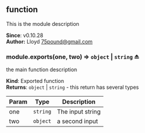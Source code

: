 <a name="module_function"></a>
## function
This is the module description

**Since**: v0.10.28  
**Author:** Lloyd <75pound@gmail.com>  
<a name="exp_module_function--module.exports"></a>
### module.exports(one, two) ⇒ <code>object</code> \| <code>string</code> ⏏
the main function description

**Kind**: Exported function  
**Returns**: <code>object</code> \| <code>string</code> - this return has several types  

| Param | Type | Description |
| --- | --- | --- |
| one | <code>string</code> | The input string |
| two | <code>object</code> | a second input |

